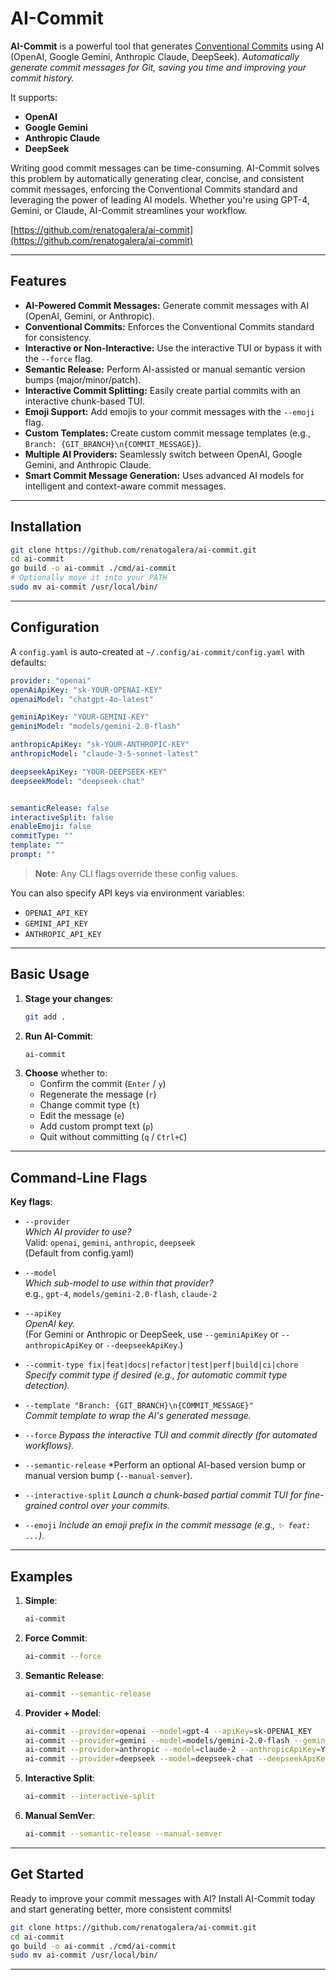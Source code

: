 # AI-Commit

**AI-Commit** is a powerful tool that generates [Conventional Commits](https://www.conventionalcommits.org/) using AI (OpenAI, Google Gemini, Anthropic Claude, DeepSeek). *Automatically generate commit messages for Git, saving you time and improving your commit history.*

It supports:
- **OpenAI**
- **Google Gemini**
- **Anthropic Claude**
- **DeepSeek**

Writing good commit messages can be time-consuming. AI-Commit solves this problem by automatically generating clear, concise, and consistent commit messages, enforcing the Conventional Commits standard and leveraging the power of leading AI models.  Whether you're using GPT-4, Gemini, or Claude, AI-Commit streamlines your workflow.

[https://github.com/renatogalera/ai-commit](https://github.com/renatogalera/ai-commit)

---

## Features

- **AI-Powered Commit Messages:** Generate commit messages with AI (OpenAI, Gemini, or Anthropic).
- **Conventional Commits:** Enforces the Conventional Commits standard for consistency.
- **Interactive or Non-Interactive:** Use the interactive TUI or bypass it with the `--force` flag.
- **Semantic Release:**  Perform AI-assisted or manual semantic version bumps (major/minor/patch).
- **Interactive Commit Splitting:**  Easily create partial commits with an interactive chunk-based TUI.
- **Emoji Support:**  Add emojis to your commit messages with the `--emoji` flag.
- **Custom Templates:**  Create custom commit message templates (e.g., `Branch: {GIT_BRANCH}\n{COMMIT_MESSAGE}`).
- **Multiple AI Providers:** Seamlessly switch between OpenAI, Google Gemini, and Anthropic Claude.
- **Smart Commit Message Generation:** Uses advanced AI models for intelligent and context-aware commit messages.

---

## Installation

```bash
git clone https://github.com/renatogalera/ai-commit.git
cd ai-commit
go build -o ai-commit ./cmd/ai-commit
# Optionally move it into your PATH
sudo mv ai-commit /usr/local/bin/
```

---

## Configuration

A `config.yaml` is auto-created at `~/.config/ai-commit/config.yaml` with defaults:

```yaml
provider: "openai"
openAiApiKey: "sk-YOUR-OPENAI-KEY"
openaiModel: "chatgpt-4o-latest"

geminiApiKey: "YOUR-GEMINI-KEY"
geminiModel: "models/gemini-2.0-flash"

anthropicApiKey: "sk-YOUR-ANTHROPIC-KEY"
anthropicModel: "claude-3-5-sonnet-latest"

deepseekApiKey: "YOUR-DEEPSEEK-KEY"
deepseekModel: "deepseek-chat"


semanticRelease: false
interactiveSplit: false
enableEmoji: false
commitType: ""
template: ""
prompt: ""
```

> **Note**: Any CLI flags override these config values.

You can also specify API keys via environment variables:
- `OPENAI_API_KEY`
- `GEMINI_API_KEY`
- `ANTHROPIC_API_KEY`

---

## Basic Usage

1.  **Stage your changes**:
    ```bash
    git add .
    ```
2.  **Run AI-Commit**:
    ```bash
    ai-commit
    ```
3.  **Choose** whether to:
    *   Confirm the commit (`Enter` / `y`)
    *   Regenerate the message (`r`)
    *   Change commit type (`t`)
    *   Edit the message (`e`)
    *   Add custom prompt text (`p`)
    *   Quit without committing (`q` / `Ctrl+C`)

---

## Command-Line Flags

**Key flags**:

*   `--provider`  
    *Which AI provider to use?*  
    Valid: `openai`, `gemini`, `anthropic`, `deepseek`  
    (Default from config.yaml)

*   `--model`  
    *Which sub-model to use within that provider?*  
    e.g., `gpt-4`, `models/gemini-2.0-flash`, `claude-2`

*   `--apiKey`  
    *OpenAI key.*  
    (For Gemini or Anthropic or DeepSeek, use `--geminiApiKey` or `--anthropicApiKey` or `--deepseekApiKey`.)

*   `--commit-type fix|feat|docs|refactor|test|perf|build|ci|chore`  
    *Specify commit type if desired (e.g., for automatic commit type detection).*

*   `--template "Branch: {GIT_BRANCH}\n{COMMIT_MESSAGE}"`  
    *Commit template to wrap the AI's generated message.*

*   `--force`
    *Bypass the interactive TUI and commit directly (for automated workflows).*

*   `--semantic-release`
    *Perform an optional AI-based version bump or manual version bump (`--manual-semver`).

*   `--interactive-split`
    *Launch a chunk-based partial commit TUI for fine-grained control over your commits.*

*   `--emoji`
    *Include an emoji prefix in the commit message (e.g., `✨ feat: ...`).*

---

## Examples

1.  **Simple**:
    ```bash
    ai-commit
    ```
2.  **Force Commit**:
    ```bash
    ai-commit --force
    ```
3.  **Semantic Release**:
    ```bash
    ai-commit --semantic-release
    ```
4.  **Provider + Model**:
    ```bash
    ai-commit --provider=openai --model=gpt-4 --apiKey=sk-OPENAI_KEY
    ai-commit --provider=gemini --model=models/gemini-2.0-flash --geminiApiKey=YOUR_GEMINI_KEY
    ai-commit --provider=anthropic --model=claude-2 --anthropicApiKey=YOUR_ANTHROPIC_KEY
    ai-commit --provider=deepseek --model=deepseek-chat --deepseekApiKey=YOUR_DEEPSEEK_KEY
    ```
5.  **Interactive Split**:
    ```bash
    ai-commit --interactive-split
    ```
6. **Manual SemVer**:
    ```bash
    ai-commit --semantic-release --manual-semver
    ```

---

## Get Started

Ready to improve your commit messages with AI? Install AI-Commit today and start generating better, more consistent commits!
```bash
git clone https://github.com/renatogalera/ai-commit.git
cd ai-commit
go build -o ai-commit ./cmd/ai-commit
sudo mv ai-commit /usr/local/bin/
```

---